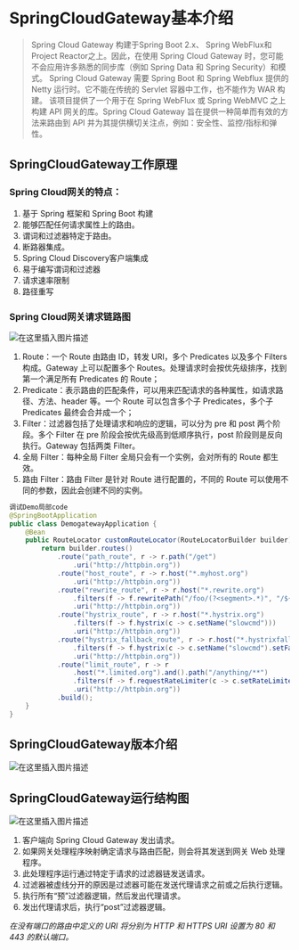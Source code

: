 # SpringCloudGateway基本介绍

> Spring Cloud Gateway 构建于Spring Boot 2.x、 Spring WebFlux和Project Reactor之上。因此，在使用 Spring Cloud Gateway 时，您可能不会应用许多熟悉的同步库（例如 Spring Data 和 Spring Security）和模式。
> Spring Cloud Gateway 需要 Spring Boot 和 Spring Webflux 提供的 Netty 运行时。它不能在传统的 Servlet 容器中工作，也不能作为 WAR 构建。
> 该项目提供了一个用于在 Spring WebFlux 或 Spring WebMVC 之上构建 API 网关的库。Spring Cloud Gateway 旨在提供一种简单而有效的方法来路由到 API 并为其提供横切关注点，例如：安全性、监控/指标和弹性。

## SpringCloudGateway工作原理
### Spring Cloud网关的特点：
1. 基于 Spring 框架和 Spring Boot 构建
2.  能够匹配任何请求属性上的路由。
3.  谓词和过滤器特定于路由。
4.  断路器集成。
5. Spring Cloud Discovery客户端集成
6. 易于编写谓词和过滤器
7. 请求速率限制
8. 路径重写

### Spring Cloud网关请求链路图
![在这里插入图片描述](https://yhmx.oss-rg-china-mainland.aliyuncs.com/springcloud/49b86f6877774a47987830f99758d597.png)
1. Route：一个 Route 由路由 ID，转发 URI，多个 Predicates 以及多个 Filters 构成。Gateway 上可以配置多个 Routes。处理请求时会按优先级排序，找到第一个满足所有 Predicates 的 Route；
2. Predicate：表示路由的匹配条件，可以用来匹配请求的各种属性，如请求路径、方法、header 等。一个 Route 可以包含多个子 Predicates，多个子 Predicates 最终会合并成一个；
3. Filter：过滤器包括了处理请求和响应的逻辑，可以分为 pre 和 post 两个阶段。多个 Filter 在 pre 阶段会按优先级高到低顺序执行，post 阶段则是反向执行。Gateway 包括两类 Filter。
4. 全局 Filter：每种全局 Filter 全局只会有一个实例，会对所有的 Route 都生效。
5. 路由 Filter：路由 Filter 是针对 Route 进行配置的，不同的 Route 可以使用不同的参数，因此会创建不同的实例。

```java
调试Demo局部code
@SpringBootApplication
public class DemogatewayApplication {
	@Bean
	public RouteLocator customRouteLocator(RouteLocatorBuilder builder) {
		return builder.routes()
			.route("path_route", r -> r.path("/get")
				.uri("http://httpbin.org"))
			.route("host_route", r -> r.host("*.myhost.org")
				.uri("http://httpbin.org"))
			.route("rewrite_route", r -> r.host("*.rewrite.org")
				.filters(f -> f.rewritePath("/foo/(?<segment>.*)", "/${segment}"))
				.uri("http://httpbin.org"))
			.route("hystrix_route", r -> r.host("*.hystrix.org")
				.filters(f -> f.hystrix(c -> c.setName("slowcmd")))
				.uri("http://httpbin.org"))
			.route("hystrix_fallback_route", r -> r.host("*.hystrixfallback.org")
				.filters(f -> f.hystrix(c -> c.setName("slowcmd").setFallbackUri("forward:/hystrixfallback")))
				.uri("http://httpbin.org"))
			.route("limit_route", r -> r
				.host("*.limited.org").and().path("/anything/**")
				.filters(f -> f.requestRateLimiter(c -> c.setRateLimiter(redisRateLimiter())))
				.uri("http://httpbin.org"))
			.build();
	}
}
```
## SpringCloudGateway版本介绍
![在这里插入图片描述](https://yhmx.oss-rg-china-mainland.aliyuncs.com/springcloud/183e65f97dfd453e98b130d117ec3b55.png)

## SpringCloudGateway运行结构图
![在这里插入图片描述](https://yhmx.oss-rg-china-mainland.aliyuncs.com/springcloud/39037a78fbbb41a79f16d39d9ede717b.png)

1. 客户端向 Spring Cloud Gateway 发出请求。
2. 如果网关处理程序映射确定请求与路由匹配，则会将其发送到网关 Web 处理程序。
3. 此处理程序运行通过特定于请求的过滤器链发送请求。
4. 过滤器被虚线分开的原因是过滤器可能在发送代理请求之前或之后执行逻辑。
5. 执行所有“预”过滤器逻辑，然后发出代理请求。
6. 发出代理请求后，执行“post”过滤器逻辑。

*在没有端口的路由中定义的 URI 将分别为 HTTP 和 HTTPS URI 设置为 80 和 443 的默认端口。*